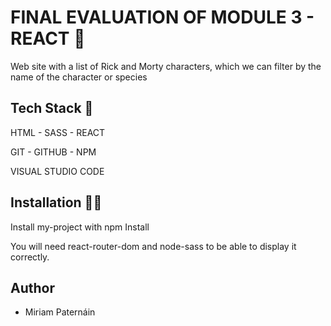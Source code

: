 
# FINAL EVALUATION OF MODULE 3 - REACT 💫

Web site with a list of Rick and Morty characters, which
we can filter by the name of the character or species


## Tech Stack 📒

HTML - SASS - REACT

GIT - GITHUB - NPM

VISUAL STUDIO CODE


## Installation 👩‍💻

Install my-project with npm Install

You will need react-router-dom and node-sass to be able to display it correctly.


## Author

- Miriam Paternáin
